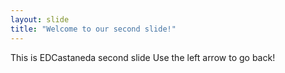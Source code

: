 ```yaml
---
layout: slide
title: "Welcome to our second slide!"
---
```

This is EDCastaneda second slide
Use the left arrow to go back!
